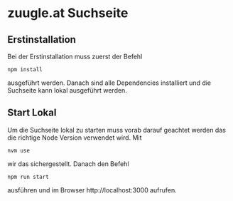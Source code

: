 # zuugle.at Suchseite
## Erstinstallation
Bei der Erstinstallation muss zuerst der Befehl 

    npm install
    
ausgeführt werden. Danach sind alle Dependencies installiert und die Suchseite kann lokal ausgeführt werden. 

## Start Lokal

Um die Suchseite lokal zu starten muss vorab darauf geachtet werden das die richtige Node Version verwendet wird. Mit

    nvm use
    
wir das sichergestellt. Danach den Befehl 

    npm run start
    
ausführen und im Browser http://localhost:3000 aufrufen.
